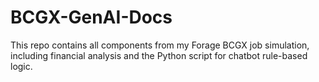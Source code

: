 # BCGX-GenAI-Docs
This repo contains all components from my Forage BCGX job simulation, including financial analysis and the Python script for chatbot rule-based logic.
